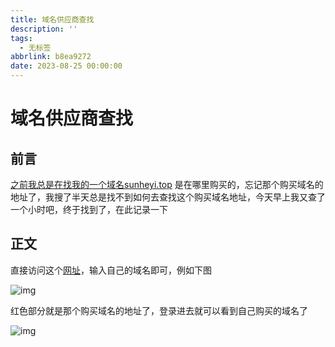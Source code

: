```yaml
---
title: 域名供应商查找
description: ''
tags:
  - 无标签
abbrlink: b8ea9272
date: 2023-08-25 00:00:00
---
```



# 域名供应商查找



## 前言



[之前我总是在找我的一个域名sunheyi.top](http://之前我总是在找我的一个域名sunheyi.top) 是在哪里购买的，忘记那个购买域名的地址了，我搜了半天总是找不到如何去查找这个购买域名地址，今天早上我又查了一个小时吧，终于找到了，在此记录一下



## 正文



直接访问这个[网址](https://www.dynadot.com/domain/whois?)，输入自己的域名即可，例如下图



![img](https://shyblog.oss-cn-beijing.aliyuncs.com/img/image-ngit.png)



红色部分就是那个购买域名的地址了，登录进去就可以看到自己购买的域名了



![img](https://shyblog.oss-cn-beijing.aliyuncs.com/img/image-yiyn.png)
